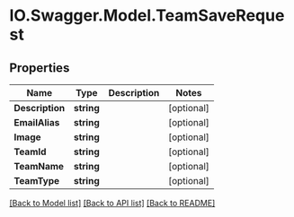 # IO.Swagger.Model.TeamSaveRequest
## Properties

Name | Type | Description | Notes
------------ | ------------- | ------------- | -------------
**Description** | **string** |  | [optional] 
**EmailAlias** | **string** |  | [optional] 
**Image** | **string** |  | [optional] 
**TeamId** | **string** |  | [optional] 
**TeamName** | **string** |  | [optional] 
**TeamType** | **string** |  | [optional] 

[[Back to Model list]](../README.md#documentation-for-models) [[Back to API list]](../README.md#documentation-for-api-endpoints) [[Back to README]](../README.md)

